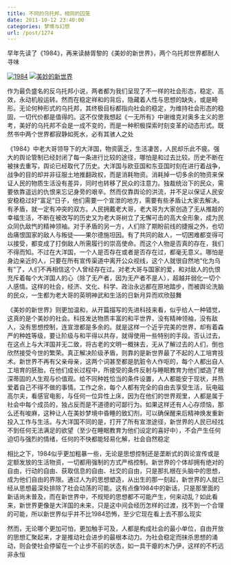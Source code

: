 ```yaml
---
title: 不同的乌托邦，相同的囚笼
date: 2011-10-12 23:40:00
categories: 梦境与幻想
url: /post/1274
---
```


早年先读了《1984》，再来读赫胥黎的《美妙的新世界》，两个乌托邦世界都耐人寻味

[![](http://qiniu.colacdn.com/img/posts/2011-10/10-12/1.jpg "1984")](http://book.douban.com/subject/3815131/) [![](http://qiniu.colacdn.com/img/posts/2011-10/10-12/2.jpg "美妙的新世界")](http://book.douban.com/subject/4872919/)

作为最负盛名的反乌托邦小说，两者都为我们呈现了不一样的社会形态，稳定、高效，永动机般运转。然而在稳定祥和的背后，隐藏着人性与思想的缺失，或是畸形。无论何种形式的乌托邦，其终极目标都指向社会的稳定，为维持社会形态的稳固，一切代价都是值得的。这不仅使我想起《一无所有》中谢维克对奥多主义的思考，美好的乌托邦不会是一成不变的，而是一种积极探索时刻变革的动态形式。既然书中两个世界都寂静如死水，必有其骇人之处

《1984》中老大哥领导下的大洋国，物资匮乏，生活凄苦，人民却乐此不疲。强大的舆论管制已经封闭了每一条进行比较的途径，哪怕是和过去比较。历史不断在被抹去重写，舆论已经取代了历史。大洋国与欧亚国和东亚国时刻在进行着战争，战争的目的却并非征服土地推翻政权，而是消耗物资。消耗掉一切多余的物资来保证人民的物质生活没有差异，同时也转移了民众的注意力。独裁统治下的民众，需要依靠遥远的仇恨来忘记身旁的艰辛。然而仅靠舆论的洪流，并不足以保证人民安安稳稳过好“富足”日子，他们需要一个宣泄的地方，需要有些矛盾让大家去解决。有矛盾，就一定有冲突的双方。人民拥戴老大哥，老大哥为大家创造了无从推敲的幸福生活，不断在被改写的历史又为老大哥树立了无懈可击的高大全形象，成为民众同仇敌忾的精神领袖。对于矛盾的另一方，人们除了期盼前线的捷报之外，也切齿痛恨国家的敌人与叛徒——果尔德施坦因。有了共同的敌人，一切困难都变得可以接受，都变成了打倒敌人所需履行的崇高使命。而这个人物是否真的存在，我们不得而知。不过在大洋国，一个人是否存在或者是否存在过，都毫无意义。哪怕是身边亲近的人，只要在所有宣传渠道中离开公众视线，这个人就很自然地“化为乌有”了，人们不再相信这个人曾经存在过。对老大哥与国家的爱，和对敌人的仇恨充斥着每个大洋国人的心（除了无产者，因为无产者不是人），超越并弱化一切个人感情。这样的社会，经济、文化、科学、政治永远都在原地踏步，而被舆论洗脑的民众，一生都为老大哥的英明神武和生活的日新月异而欢欣鼓舞

《美妙的新世界》则更加温和，从开篇描写的先进科技来看，似乎给人一种错觉，这真的是个美妙的社会。科技发达物质丰富的和平世界，没有精神领袖，没有敌人，没有思想控制，连宣泄都是多余的。就是这样一个近乎完美的世界，却有着森严的种姓等级，要让阶级与和平得以共存，就得使用一些特别的手段。否认过去，在这点上与大洋国并无二致，将古老的文明一概抹去，无从了解过去的人们，倒也欣然接受今世的繁荣。真正解决阶级矛盾，则靠的是新世界最了不起的人工培育技术。新世界不再有父亲母亲，这两个词甚至都是肮脏令人作呕的，每个人都出自人工培育的胚胎，在他们成长过程中，所接受的条件反射与睡眠教育为他们塑造了根深蒂固的人生观与价值观。给不同种姓恰当的条件设置，人人都能安于现状，并热爱着自己不得不做的事情。工作之余，每个人都有完全的自由去享受生活，玩电磁高尔夫，看感官电影，与任何一位异性上床，因为在他们的世界观里，人都是属于社会中每个成员的，独占反而是不道德的可鄙行为。如果这样还有人心存烦恼，那么还有唆麻，这种让人在美妙梦境中昏睡的致幻剂，可以确保醒来后精神焕发重新投入工作与生活。与大洋国不同的是，打开了所有宣泄途径，新世界的人民已经找不到任何无法满足的欲望（至少在睡眠教育为他们设定的喜好中），不会产生任何迫切与强烈的情绪，任何的不快都能轻易化解，社会自然稳定

相比之下，1984似乎更加粗暴一些，无论是思想控制还是垄断式的舆论宣传或是定额发放的生活物资，一切都用强制的方式严格控制。新世界的个体却拥有绝对的自由，行动的自由、获取信息的自由、社交的自由，只是那扎根在头脑中的思想，成为他们自由的界限。通过人为的思想塑造，从出生的那一刻起，新世界的人就已经从思想最深处排除了社会动荡的可能。这有点像1984中的新话，只是那里面的新话尚未普及，而在新世界中，不规矩的思想都不可能产生，何来动乱？如此看来，新世界更像是大洋国的未来，只是这中间会经历怎样的过渡，找不到一个合理的可能，所以新世界似乎并不比1984恐怖，至少它现在看上去不那么现实

然而，无论哪个更加可怕，更加触手可及，人都是构成社会的最小单位，自由开放的思想汇聚起来，才是推动社会进步的最根本动力。为社会稳定而抹杀思想的涌动，则会使社会停留在一个止步不前的状态，如一具干瘪的木乃伊，这样的不朽远非永恒